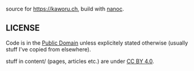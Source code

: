 source for https://kaworu.ch, build with [nanoc](https://nanoc.ws/).

LICENSE
-------
Code is in the [Public Domain](https://creativecommons.org/publicdomain/zero/1.0/)
unless explicitely stated otherwise (usually stuff I've copied from elsewhere).

stuff in content/ (pages, articles etc.) are under
[CC BY 4.0](https://creativecommons.org/licenses/by/4.0/).
